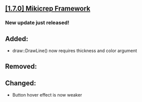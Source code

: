 ## [[1.7.0] Mikicrep Framework](https://miki.macakom.net/projects/mf)
### New update just released!

## Added:
- draw::DrawLine() now requires thickness and color argument

## Removed:

## Changed:
- Button hover effect is now weaker
